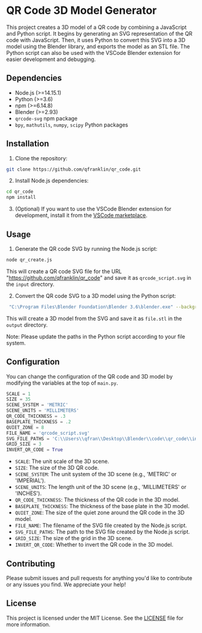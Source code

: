 # QR Code 3D Model Generator

This project creates a 3D model of a QR code by combining a JavaScript and Python script. It begins by generating an SVG representation of the QR code with JavaScript. Then, it uses Python to convert this SVG into a 3D model using the Blender library, and exports the model as an STL file. The Python script can also be used with the VSCode Blender extension for easier development and debugging.

## Dependencies

* Node.js (>=14.15.1)
* Python (>=3.6)
* npm (>=6.14.8)
* Blender (>=2.93)
* `qrcode-svg` npm package
* `bpy`, `mathutils`, `numpy`, `scipy` Python packages

## Installation

1. Clone the repository:

```bash
git clone https://github.com/qfranklin/qr_code.git
```

2. Install Node.js dependencies:

```bash
cd qr_code
npm install
```

3. (Optional) If you want to use the VSCode Blender extension for development, install it from the [VSCode marketplace](https://marketplace.visualstudio.com/items?itemName=JacquesLucke.blender-development).

## Usage

1. Generate the QR code SVG by running the Node.js script:

```bash
node qr_create.js
```

This will create a QR code SVG file for the URL "https://github.com/qfranklin/qr_code" and save it as `qrcode_script.svg` in the `input` directory.

2. Convert the QR code SVG to a 3D model using the Python script:

```bash
 "C:\Program Files\Blender Foundation\Blender 3.6\blender.exe" --background --python main.py
```

This will create a 3D model from the SVG and save it as `file.stl` in the `output` directory.

Note: Please update the paths in the Python script according to your file system.

## Configuration

You can change the configuration of the QR code and 3D model by modifying the variables at the top of `main.py`.

```python
SCALE = 1
SIZE = 35
SCENE_SYSTEM = 'METRIC'
SCENE_UNITS = 'MILLIMETERS'
QR_CODE_THICKNESS = .3
BASEPLATE_THICKNESS = .2
QUIET_ZONE = 8
FILE_NAME = 'qrcode_script.svg'
SVG_FILE_PATHS = 'C:\\Users\\qfran\\Desktop\\Blender\\code\\qr_code\\input\\'+FILE_NAME
GRID_SIZE = 3
INVERT_QR_CODE = True
```

- `SCALE`: The unit scale of the 3D scene.
- `SIZE`: The size of the 3D QR code.
- `SCENE_SYSTEM`: The unit system of the 3D scene (e.g., 'METRIC' or 'IMPERIAL').
- `SCENE_UNITS`: The length unit of the 3D scene (e.g., 'MILLIMETERS' or 'INCHES').
- `QR_CODE_THICKNESS`: The thickness of the QR code in the 3D model.
- `BASEPLATE_THICKNESS`: The thickness of the base plate in the 3D model.
- `QUIET_ZONE`: The size of the quiet zone around the QR code in the 3D model.
- `FILE_NAME`: The filename of the SVG file created by the Node.js script.
- `SVG_FILE_PATHS`: The path to the SVG file created by the Node.js script.
- `GRID_SIZE`: The size of the grid in the 3D scene.
- `INVERT_QR_CODE`: Whether to invert the QR code in the 3D model.

## Contributing

Please submit issues and pull requests for anything you'd like to contribute or any issues you find. We appreciate your help!

## License

This project is licensed under the MIT License. See the [LICENSE](LICENSE) file for more information.